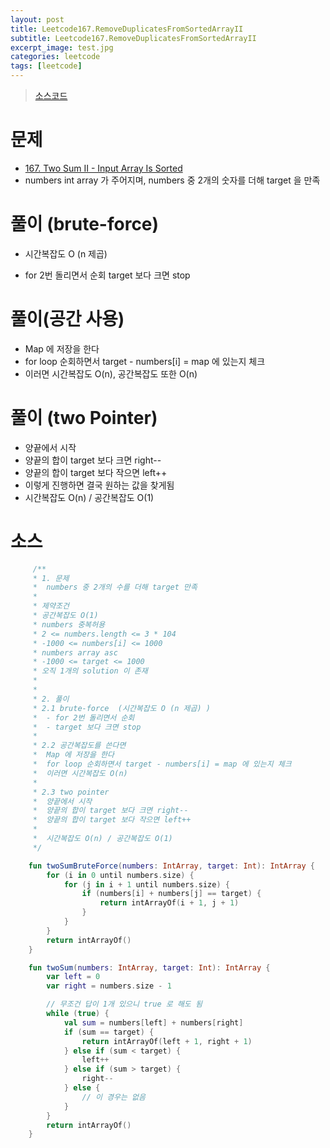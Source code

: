 ```yaml
---
layout: post
title: Leetcode167.RemoveDuplicatesFromSortedArrayII
subtitle: Leetcode167.RemoveDuplicatesFromSortedArrayII
excerpt_image: test.jpg
categories: leetcode
tags: [leetcode]
---
```




> [소스코드](https://github.com/leechoongyon/coding-test-kotlin/blob/main/src/main/kotlin/org/example/leetcode/Num167.kt)



# 문제

- [167. Two Sum II - Input Array Is Sorted](https://leetcode.com/problems/two-sum-ii-input-array-is-sorted/description/)
- numbers int array 가 주어지며, numbers 중 2개의 숫자를 더해 target 을 만족



# 풀이 (brute-force)

- 시간복잡도 O (n 제곱) 

* for 2번 돌리면서 순회 target 보다 크면 stop



# 풀이(공간 사용)

* Map 에 저장을 한다
* for loop 순회하면서 target - numbers[i] = map 에 있는지 체크
* 이러면 시간복잡도 O(n), 공간복잡도 또한 O(n)



# 풀이 (two Pointer)

* 양끝에서 시작
* 양끝의 합이 target 보다 크면 right--
* 양끝의 합이 target 보다 작으면 left++
* 이렇게 진행하면 결국 원하는 값을 찾게됨
* 시간복잡도 O(n) / 공간복잡도 O(1)



# 소스

```kotlin
 	 /**
     * 1. 문제
     *  numbers 중 2개의 수를 더해 target 만족
     *
     * 제약조건
     * 공간복잡도 O(1)
     * numbers 중복허용
     * 2 <= numbers.length <= 3 * 104
     * -1000 <= numbers[i] <= 1000
     * numbers array asc
     * -1000 <= target <= 1000
     * 오직 1개의 solution 이 존재
     *
     *
     * 2. 풀이
     * 2.1 brute-force  (시간복잡도 O (n 제곱) )
     *  - for 2번 돌리면서 순회
     *  - target 보다 크면 stop
     *
     * 2.2 공간복잡도를 쓴다면
     *  Map 에 저장을 한다
     *  for loop 순회하면서 target - numbers[i] = map 에 있는지 체크
     *  이러면 시간복잡도 O(n)
     *
     * 2.3 two pointer
     *  양끝에서 시작
     *  양끝의 합이 target 보다 크면 right--
     *  양끝의 합이 target 보다 작으면 left++
     *
     *  시간복잡도 O(n) / 공간복잡도 O(1)
     */

    fun twoSumBruteForce(numbers: IntArray, target: Int): IntArray {
        for (i in 0 until numbers.size) {
            for (j in i + 1 until numbers.size) {
                if (numbers[i] + numbers[j] == target) {
                    return intArrayOf(i + 1, j + 1)
                }
            }
        }
        return intArrayOf()
    }

    fun twoSum(numbers: IntArray, target: Int): IntArray {
        var left = 0
        var right = numbers.size - 1

        // 무조건 답이 1개 있으니 true 로 해도 됨
        while (true) {
            val sum = numbers[left] + numbers[right]
            if (sum == target) {
                return intArrayOf(left + 1, right + 1)
            } else if (sum < target) {
                left++
            } else if (sum > target) {
                right--
            } else {
                // 이 경우는 없음
            }
        }
        return intArrayOf()
    }
```




